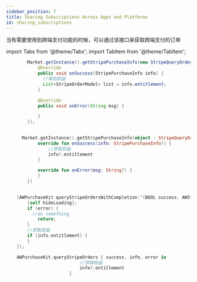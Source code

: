 ```yaml
---
sidebar_position: 7
title: Sharing Subscriptions Across Apps and Platforms
id: sharing_subscriptions
---
```



当有需要使用到跨端支付功能的时候，可以通过该接口来获取跨端支付的订单


import Tabs from '@theme/Tabs';
import TabItem from '@theme/TabItem';

<Tabs>
  <TabItem value="Java" label="Java" default>

```Java
        Market.getInstance().getStripePurchaseInfo(new StripeQueryOrderListener() {
            @Override
            public void onSuccess(StripePurchaseInfo info) {
              //拿到权益
              List<StripeOrderModel> list = info.entitlement;
            }

            @Override
            public void onError(String msg) {

            }
        });
```
  </TabItem>
  <TabItem value="Kotlin" label="Kotlin">

```Kotlin
      
      Market.getInstance().getStripePurchaseInfo(object : StripeQueryOrderListener{
            override fun onSuccess(info: StripePurchaseInfo?) {
                //获取权益
                info?.entitlement
            }

            override fun onError(msg: String?) {
            }
        })
      
```
  </TabItem>
  <TabItem value="Objective-C" label="Objective-C">

```Objective-C 
    [AWPurchaseKit queryStripeOrdersWithCompletion:^(BOOL success, AWStripePurchaseInfo * _Nullable info, AWError * _Nullable error) {
        [self hideLoading];
        if (error) {
          //do something
            return;
        }
        //获取权益
        if (info.entitlement) {
        }
    }];
```
  </TabItem>
  <TabItem value="Swift" label="Swift">

```Swift
    AWPurchaseKit.queryStripeOrders { success, info, error in
                            //获取权益
                            info?.entitlement
                        }
```
  </TabItem>
</Tabs>